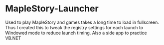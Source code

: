# MapleStory-Launcher

Used to play MapleStory and games takes a long time to load in fullscreen. Thus I created this to tweak the registry settings for each launch to Windowed mode to reduce launch timing. Also a side app to practice VB.NET
